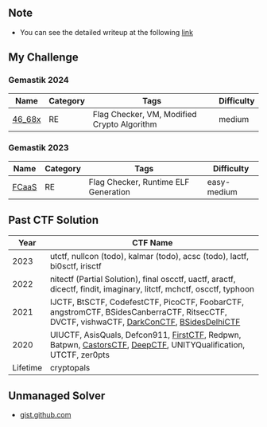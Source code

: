 
## Note
- You can see the detailed writeup at the following [link](https://blog.ryukk.dev/ctfs)

## My Challenge
### Gemastik 2024
| Name     | Category   | Tags | Difficulty | 
| -------- | ---------- | ---- | ---------- |
| [46_68x](challenges/2024/gemastik/46_68x) | RE   | Flag Checker, VM, Modified Crypto Algorithm  | medium | 

### Gemastik 2023
| Name     | Category   | Tags | Difficulty | 
| -------- | ---------- | ---- | ---------- |
| [FCaaS](challenges/2023/gemastik/FCaaS)   | RE   | Flag Checker, Runtime ELF Generation  | easy-medium | 

## Past CTF Solution
| Year     | CTF Name     |
| -------- | ------------ |
| 2023 | utctf, nullcon (todo), kalmar (todo), acsc (todo), lactf, bi0sctf, irisctf |
| 2022 | nitectf (Partial Solution), final oscctf, uactf, aractf, dicectf, findit, imaginary, litctf, mchctf, oscctf, typhoon |
| 2021 | IJCTF, BtSCTF, CodefestCTF, PicoCTF, FoobarCTF, angstromCTF, BSidesCanberraCTF, RitsecCTF, DVCTF, vishwaCTF, [DarkConCTF](https://kos0ng.medium.com/reverse-engineering-darkcon-ctf-2021-a8060717b1e3), [BSidesDelhiCTF](https://kos0ng.medium.com/writeup-reverse-engineering-bsides-delhi-ctf-2020-8a3f8bc92fb) |
| 2020 | UIUCTF, AsisQuals, Defcon911, [FirstCTF](https://kos0ng.medium.com/write-up-first-challenge-2020-2e2ff284d590), Redpwn, Batpwn, [CastorsCTF](https://medium.com/@ret2ex/reverse-engineering-castors-ctf-2020-b80ce7a4670), [DeepCTF](https://kos0ng.medium.com/reverse-engineering-deep-ctf-2020-ac9e83aa266d), UNITYQualification, UTCTF, zer0pts |
| Lifetime | cryptopals |

## Unmanaged Solver
- [gist.github.com](http://gist.github.com/kos0ng)